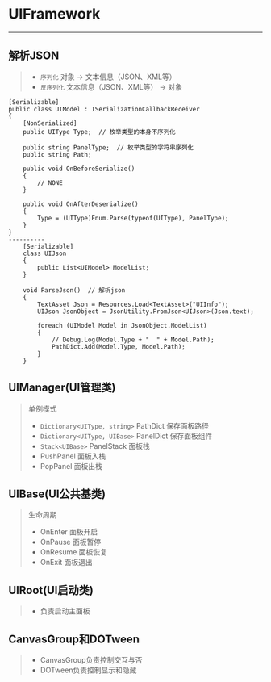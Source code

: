# UIFramework

------

## 解析JSON
> * `序列化` 对象 -> 文本信息（JSON、XML等）
> * `反序列化` 文本信息（JSON、XML等） -> 对象
```
[Serializable]
public class UIModel : ISerializationCallbackReceiver
{
    [NonSerialized]
    public UIType Type;  // 枚举类型的本身不序列化

    public string PanelType;  // 枚举类型的字符串序列化
    public string Path;

    public void OnBeforeSerialize()
    {
        // NONE
    }

    public void OnAfterDeserialize()
    {
        Type = (UIType)Enum.Parse(typeof(UIType), PanelType);
    }
}
----------
    [Serializable]
    class UIJson
    {
        public List<UIModel> ModelList;
    }
    
    void ParseJson()  // 解析json
    {
        TextAsset Json = Resources.Load<TextAsset>("UIInfo");
        UIJson JsonObject = JsonUtility.FromJson<UIJson>(Json.text);
    
        foreach (UIModel Model in JsonObject.ModelList)
        {
            // Debug.Log(Model.Type + "  " + Model.Path);
            PathDict.Add(Model.Type, Model.Path);
        }
    }
```

## UIManager(UI管理类)
> 单例模式
> * `Dictionary<UIType, string>` PathDict 保存面板路径
> * `Dictionary<UIType, UIBase>` PanelDict 保存面板组件
> * `Stack<UIBase>` PanelStack 面板栈
> * PushPanel 面板入栈
> * PopPanel 面板出栈

## UIBase(UI公共基类)
> 生命周期
> * OnEnter 面板开启
> * OnPause 面板暂停
> * OnResume 面板恢复
> * OnExit 面板退出

## UIRoot(UI启动类)
> * 负责启动主面板

## CanvasGroup和DOTween
> * CanvasGroup负责控制交互与否
> * DOTween负责控制显示和隐藏

